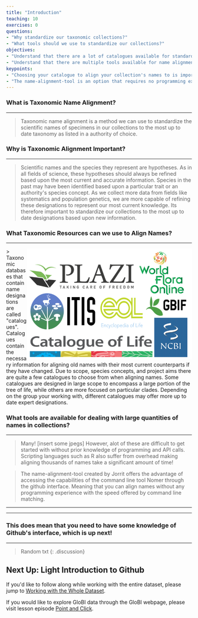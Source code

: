 ```yaml
---
title: "Introduction"
teaching: 10
exercises: 0
questions:
- "Why standardize our taxonomic collections?"
- "What tools should we use to standardize our collections?"
objectives:
- "Understand that there are a lot of catalogues available for standardizing taxonomy"
- "Understand that there are multiple tools available for name alignment"
keypoints:
- "Choosing your catalogue to align your collection's names to is important!"
- "The name-alignment-tool is an option that requires no programming experience and reduces overhead that scripting languages are prone to"
---
```



### What is Taxonomic Name Alignment?
-----
> Taxonomic name alignment is a method we can use to standardize the scientific names of specimens in our collections to the most up to date taxonomy as listed in a authority of choice. 


### Why is Taxonomic Alignment Important?
----
> Scientific names and the species they represent are hypotheses. As in all fields of science, these hypotheses should always be refined based upon the most current and accurate information. Species in the past may have been identified based upon a particular trait or an authority's species concept. As we collect more data from fields like systematics and population genetics, we are more capable of refining these designations to represent our most current knowledge. Its therefore important to standardize our collections to the most up to date designations based upon new information. 


### What Taxonomic Resources can we use to Align Names? 
-----
<img src="../fig/catalogues-logos.png" height="300" align="right" />
> Taxonomic databases that contain name designations are called "catalogues". Catalogues contain the necessary information for aligning old names with their most current counterparts if they have changed. Due to scope, species concepts, and project aims there are quite a few catalogues to choose from when aligning names. Some catalogues are designed in large scope to encompass a large portion of the tree of life, while others are more focused on particular clades. Depending on the group your working with, different catalogues may offer more up to date expert designations. 




### What tools are available for dealing with large quantities of names in collections?
-----
> Many! [insert some jpegs] However, alot of these are difficult to get started with without prior knowledge of programming and API calls. Scripting languages such as R also suffer from overhead making aligning thousands of names take a significant amount of time!

> The name-alignment-tool created by Jorrit offers the advantage of accessing the capabilities of the command line tool Nomer through the github interface. Meaning that you can align names without any programming experience with the speed offered by command line matching. 

-----


----


### This does mean that you need to have some knowledge of Github's interface, which is up next!
-----
> Random txt
{: .discussion}

## Next Up: Light Introduction to Github

If you'd like to follow along while working with the entire dataset, please jump to [Working with the Whole Dataset](../03-ixodes-whole-dataset). 

If you would like to explore GloBI data through the GloBI webpage, please visit lesson episode [Point and Click](../04-ixodes-point-and-click).




